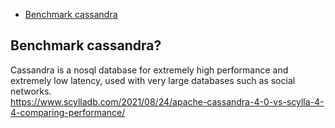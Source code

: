 - [Benchmark cassandra](#benchmark_cassandra)


## Benchmark cassandra? <a name="benchmark_cassandra"></a>
Cassandra is a nosql database for extremely high performance and extremely low latency, used with very large databases such as social networks. </br>
https://www.scylladb.com/2021/08/24/apache-cassandra-4-0-vs-scylla-4-4-comparing-performance/

